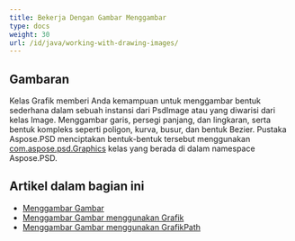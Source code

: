 ```yaml
---
title: Bekerja Dengan Gambar Menggambar
type: docs
weight: 30
url: /id/java/working-with-drawing-images/
---
```



## **Gambaran**
Kelas Grafik memberi Anda kemampuan untuk menggambar bentuk sederhana dalam sebuah instansi dari PsdImage atau yang diwarisi dari kelas Image. Menggambar garis, persegi panjang, dan lingkaran, serta bentuk kompleks seperti poligon, kurva, busur, dan bentuk Bezier. Pustaka Aspose.PSD menciptakan bentuk-bentuk tersebut menggunakan [com.aspose.psd.Graphics](https://reference.aspose.com/psd/java/com.aspose.psd.class-use/Graphics) kelas yang berada di dalam namespace Aspose.PSD.


## **Artikel dalam bagian ini**
- [Menggambar Gambar](/psd/id/java/drawing-images/)
- [Menggambar Gambar menggunakan Grafik](/psd/id/java/drawing-images-using-graphics/)
- [Menggambar Gambar menggunakan GrafikPath](/psd/id/java/drawing-images-using-graphicspath/)

